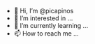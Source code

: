 - 👋 Hi, I’m @picapinos
- 👀 I’m interested in ...
- 🌱 I’m currently learning ...
- 📫 How to reach me ...

<!---
picapinos/picapinos is a ✨ special ✨ repository because its `README.md` (this file) appears on your GitHub profile.
You can click the Preview link to take a look at your changes.
--->

